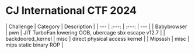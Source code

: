 # CJ International CTF 2024

| Challenge | Category | Description | 
| --- | :---: | :---: | --- |
| Babybrowser | pwn | JIT TurboFan lowering OOB, ubercage sbx escape v12.7 |
| backdoored_kernel | misc | direct physical access kernel |
| Mipsssh | misc | mips static binary ROP |